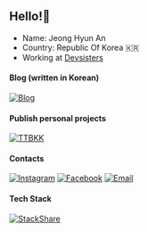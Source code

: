 ## Hello!👋
- Name: Jeong Hyun An
- Country: Republic Of Korea 🇰🇷
- Working at [Devsisters](https://www.devsisters.com/ko/)

#### Blog (written in Korean)
[![Blog](http://img.shields.io/badge/-Blog-663399?style=flat-square&logo=gatsby&logoColor=white&link=https://blog.siner.io)](https://blog.siner.io)

#### Publish personal projects
[![TTBKK](http://img.shields.io/badge/-TTBKK-ff74a0?style=flat-square&logo=googlemaps&logoColor=white&link=https://ttbkk.com)](https://ttbkk.com)

#### Contacts
[![Instagram](https://img.shields.io/badge/-Instagram-E4405F?style=flat-square&logo=instagram&logoColor=white&link=https://www.instagram.com/siner.an/)](https://www.instagram.com/siner.an/)
[![Facebook](https://img.shields.io/badge/-Facebook-1877F2?style=flat-square&logo=facebook&logoColor=white&link=https://www.facebook.com/aan308)](https://www.facebook.com/aan308)
[![Email](https://img.shields.io/badge/-Email-EA4335?style=flat-square&logo=gmail&logoColor=white&link=mailto:siner308@gmail.com)](mailto:siner308@gmail.com)

#### Tech Stack
[![StackShare](http://img.shields.io/badge/-stackshare-0690FA?style=flat-square&logo=stackshare&logoColor=white&link=https://stackshare.io/siner308/mystack)](https://stackshare.io/siner308/mystack)
